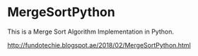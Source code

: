 # MergeSortPython

This is a Merge Sort Algorithm Implementation in Python.

http://fundotechie.blogspot.ae/2018/02/MergeSortPython.html